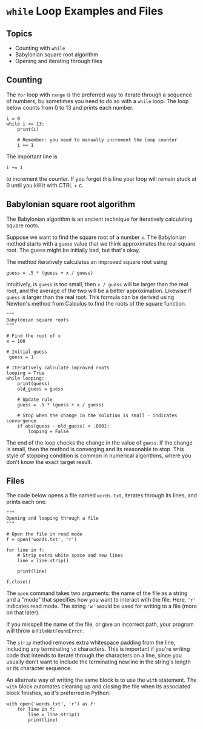 # `while` Loop Examples and Files

## Topics

- Counting with `while`
- Babylonian square root algorithm
- Opening and iterating through files

## Counting

The `for` loop with `range` is the preferred way to iterate through a sequence of numbers, bu sometimes you need to do so with a `while` loop. The loop below counts from 0 to 13 and prints each number.
```
i = 0
while i <= 13:
    print(i)

    # Remember: you need to manually increment the loop counter
    i += 1
```
The important line is
```
i += 1
```
to increment the counter. If you forget this line your loop will remain stuck at 0 until you kill it with CTRL + c.


## Babylonian square root algorithm

The Babylonian algorithm is an ancient technique for iteratively calculating square roots.

Suppose we want to find the square root of a number `x`. The Babylonian method starts with a `guess` value that we think approximates the real square root. The guess might be initially bad, but that's okay.

The method iteratively calculates an improved square root using
```
guess = .5 * (guess + x / guess)
```
Intuitively, is `guess` is too small, then `x / guess` will be larger than the real root, and the average of the two will be a better approximation. Likewise if `guess` is larger than the real root. This formula can be derived using Newton's method from Calculus to find the roots of the square function.

```
"""
Babylonian square roots
"""

# Find the root of x
x = 100

# Initial guess
 guess = 1

# Iteratively calculate improved roots
looping = True
while looping:
    print(guess)
    old_guess = guess

    # Update rule
    guess = .5 * (guess + x / guess)

    # Stop when the change in the solution is small - indicates convergence
    if abs(guess - old_guess) < .0001:
        looping = False
```
The end of the loop checks the change in the value of `guess`. If the change is small, then the method is converging and its reasonable to stop. This style of stopping condition is common in numerical algorithms, where you don't know the exact target result.

## Files

The code below opens a file named `words.txt`, iterates through its lines, and prints each one.
```
"""
Opening and looping through a file
"""

# Open the file in read mode
f = open('words.txt', 'r')

for line in f:
    # Strip extra white space and new lines
    line = line.strip()

    print(line)

f.close()
```
The `open` command takes two arguments: the name of the file as a string and a "mode" that specifies how you want to interact with the file. Here, `'r'` indicates read mode. The string `'w'` would be used for writing to a file (more on that later).

If you misspell the name of the file, or give an incorrect path, your program will throw a `FileNotFoundError`.

The `strip` method removes extra whitespace padding from the line, including any terminating `\n` characters. This is important if you're writing code that intends to iterate through the characters on a line, since you usually don't want to include the terminating newline in the string's length or its character sequence.

An alternate way of writing the same block is to use the `with` statement. The `with` block automates cleaning up and closing the file when its associated block finishes, so it's preferred in Python.
```
with open('words.txt', 'r') as f:
    for line in f:
        line = line.strip()
        print(line)
```
